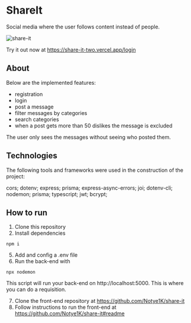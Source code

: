# ShareIt

Social media where the user follows content instead of people.

![share-it](https://user-images.githubusercontent.com/71580986/175840428-bd9612e4-5caf-461d-8001-87796ad8e4de.gif)

Try it out now at https://share-it-two.vercel.app/login

## About

Below are the implemented features:

- registration
- login
- post a message
- filter messages by categories
- search categories
- when a post gets more than 50 dislikes the message is excluded

The user only sees the messages without seeing who posted them.

## Technologies

The following tools and frameworks were used in the construction of the project:

cors; dotenv; express; prisma; express-async-errors; joi;
dotenv-cli; nodemon; prisma; typescript; jwt; bcrypt;

## How to run

1. Clone this repository
4. Install dependencies

 `npm i`
 
5. Add and config a .env file
6. Run the back-end with

 `npx nodemon`

This script will run your back-end on http://localhost:5000. This is where you can do a requisition.

7. Clone the front-end repository at https://github.com/Notye1K/share-it
8. Follow instructions to run the front-end at https://github.com/Notye1K/share-it#readme
